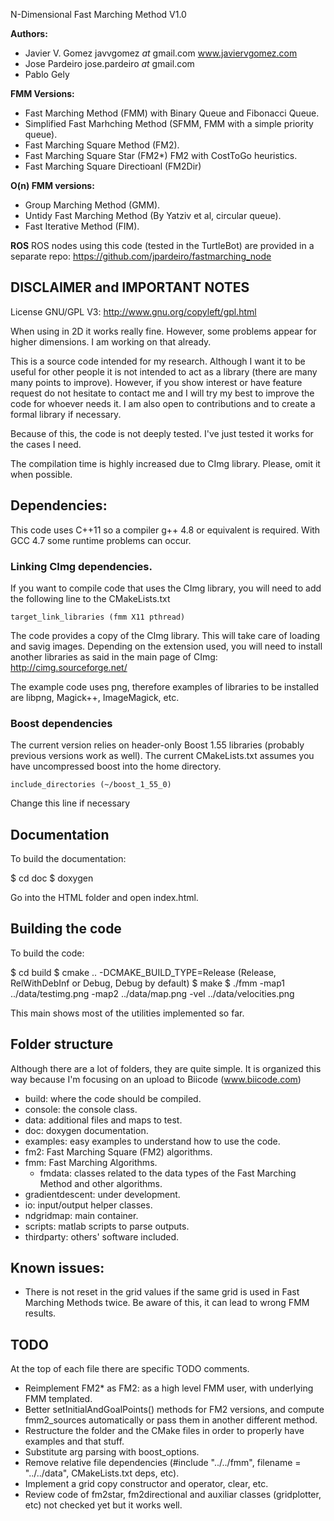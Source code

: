 N-Dimensional Fast Marching Method V1.0

**Authors:**
 - Javier V. Gomez javvgomez _at_ gmail.com www.javiervgomez.com
 - Jose Pardeiro jose.pardeiro _at_ gmail.com
 - Pablo Gely

**FMM Versions:**
- Fast Marching Method (FMM) with Binary Queue and Fibonacci Queue.
- Simplified Fast Marhching Method (SFMM, FMM with a simple priority queue).
- Fast Marching Square Method (FM2).
- Fast Marching Square Star (FM2*) FM2 with CostToGo heuristics.
- Fast Marching Square Directioanl (FM2Dir)

**O(n) FMM versions:**
- Group Marching Method (GMM).
- Untidy Fast Marching Method (By Yatziv et al, circular queue).
- Fast Iterative Method (FIM).

**ROS**
ROS nodes using this code (tested in the TurtleBot) are provided in a separate repo:
https://github.com/jpardeiro/fastmarching_node


## DISCLAIMER and IMPORTANT NOTES

License GNU/GPL V3: http://www.gnu.org/copyleft/gpl.html

When using in 2D it works really fine. However, some problems appear for higher dimensions. I am working on that already.

This is a source code intended for my research. Although I want it to be useful for other people it is not intended to act as a library (there are many many points to improve). However, if you show interest or have feature request do not hesitate to contact me and I will try my best to improve the code for whoever needs it. I am also open to contributions and to create a formal library if necessary.

Because of this, the code is not deeply tested. I've just tested it works for the cases I need.

The compilation time is highly increased due to CImg library. Please, omit it when possible.

## Dependencies:

This code uses C\++11 so a compiler g++ 4.8 or equivalent is required. With GCC 4.7 some runtime problems can occur.

### Linking CImg dependencies.
If you want to compile code that uses the CImg library, you will need to add the following line to the CMakeLists.txt

    target_link_libraries (fmm X11 pthread)

The code provides a copy of the CImg library. This will take care of loading and savig images. Depending on the extension used, you will need to install another libraries as said in the main page of CImg: http://cimg.sourceforge.net/

The example code uses png, therefore examples of libraries to be installed are libpng, Magick++, ImageMagick, etc.

### Boost dependencies
The current version relies on header-only Boost 1.55 libraries (probably previous versions work as well). The current CMakeLists.txt assumes you have uncompressed boost into the home directory.

    include_directories (~/boost_1_55_0)

Change this line if necessary

## Documentation

To build the documentation:

$ cd doc
$ doxygen

Go into the HTML folder and open index.html.

## Building the code
To build the code:

$ cd build
$ cmake .. -DCMAKE_BUILD_TYPE=Release (Release, RelWithDebInf or Debug, Debug by default)
$ make
$ ./fmm -map1 ../data/testimg.png -map2 ../data/map.png -vel ../data/velocities.png

This main shows most of the utilities implemented so far.

## Folder structure

Although there are a lot of folders, they are quite simple. It is organized this way because I'm focusing on an upload to Biicode (www.biicode.com)

+ build: where the code should be compiled.
+ console: the console class.
+ data: additional files and maps to test.
+ doc: doxygen documentation.
+ examples: easy examples to understand how to use the code.
+ fm2: Fast Marching Square (FM2) algorithms.
+ fmm: Fast Marching Algorithms.
  + fmdata: classes related to the data types of the Fast Marching Method and other algorithms.
+ gradientdescent: under development.
+ io: input/output helper classes.
+ ndgridmap: main container.
+ scripts: matlab scripts to parse outputs.
+ thirdparty: others' software included.

## Known issues:

- There is not reset in the grid values if the same grid is used in Fast Marching Methods twice. Be aware of this, it can lead to wrong FMM results.

## TODO

At the top of each file there are specific TODO comments.

- Reimplement FM2* as FM2: as a high level FMM user, with underlying FMM templated.
- Better setInitialAndGoalPoints() methods for FM2 versions, and compute fmm2_sources automatically or pass them in another different method.
- Restructure the folder and the CMake files in order to properly have examples and that stuff.
- Substitute arg parsing with boost_options.
- Remove relative file dependencies (#include "../../fmm", filename = "../../data", CMakeLists.txt deps, etc).
- Implement a grid copy constructor and operator, clear, etc.
- Review code of fm2star, fm2directional and auxiliar classes (gridplotter, etc) not checked yet but it works well.